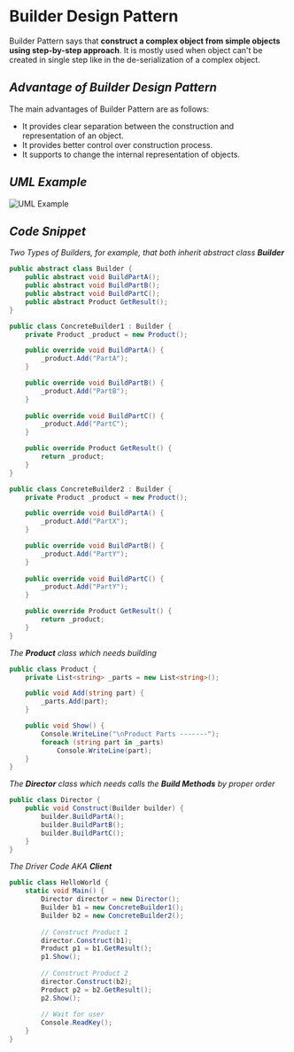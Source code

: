 # Builder Design Pattern

Builder Pattern says that **construct a complex object from simple objects using step-by-step approach**. It is mostly used when object can't be created in single step like in the de-serialization of a complex object.

## _Advantage of Builder Design Pattern_

The main advantages of Builder Pattern are as follows:
- It provides clear separation between the construction and representation of an object.
- It provides better control over construction process.
- It supports to change the internal representation of objects.

## _UML Example_

![UML Example](https://www.dofactory.com/img/diagrams/net/builder.png)

## _Code Snippet_

_Two Types of Builders, for example, that both inherit abstract class **Builder**_
```csharp
public abstract class Builder {
    public abstract void BuildPartA();
    public abstract void BuildPartB();
    public abstract void BuildPartC();
    public abstract Product GetResult();
}
```

```csharp
public class ConcreteBuilder1 : Builder {
    private Product _product = new Product();

    public override void BuildPartA() {
        _product.Add("PartA");
    }

    public override void BuildPartB() {
        _product.Add("PartB");
    }
    
    public override void BuildPartC() {
        _product.Add("PartC");
    }        

    public override Product GetResult() {
        return _product;
    }
}
```

```csharp
public class ConcreteBuilder2 : Builder {
    private Product _product = new Product();

    public override void BuildPartA() {
        _product.Add("PartX");
    }

    public override void BuildPartB() {
        _product.Add("PartY");
    }
    
    public override void BuildPartC() {
        _product.Add("PartY");
    }        

    public override Product GetResult() {
        return _product;
    }
}
```

_The **Product** class which needs building_
```csharp
public class Product {
    private List<string> _parts = new List<string>();

    public void Add(string part) {
        _parts.Add(part);
    }

    public void Show() {
        Console.WriteLine("\nProduct Parts -------");
        foreach (string part in _parts)
            Console.WriteLine(part);
    }
}
```


_The **Director** class which needs calls the **Build Methods** by proper order_
```csharp
public class Director {
    public void Construct(Builder builder) {
        builder.BuildPartA();
        builder.BuildPartB();
        builder.BuildPartC();
    }
}
```

_The Driver Code AKA **Client**_
```csharp
public class HelloWorld {
    static void Main() {
        Director director = new Director();
        Builder b1 = new ConcreteBuilder1();
        Builder b2 = new ConcreteBuilder2();
        
        // Construct Product 1
        director.Construct(b1);
        Product p1 = b1.GetResult();
        p1.Show();
        
        // Construct Product 2        
        director.Construct(b2);
        Product p2 = b2.GetResult();
        p2.Show();
        
        // Wait for user
        Console.ReadKey();
    }
}
```